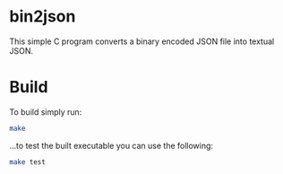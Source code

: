 bin2json
========

This simple C program converts a binary encoded JSON file into textual JSON.

Build
=====

To build simply run:

```bash
make
```

…to test the built executable you can use the following:

```bash
make test
```
